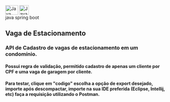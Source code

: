 <div style="display:inline_block">
  <img align="center" alt="Java" height="30" width="40" src="https://cdn.jsdelivr.net/gh/devicons/devicon/icons/java/java-original.svg">
  <img align="center" alt="Javascript" height="30" width="30" 
  <img align="center" alt="Spring" height="30" width="30" src="https://cdn.jsdelivr.net/gh/devicons/devicon/icons/spring/spring-original.svg">  
</div>
java  spring boot

## Vaga de Estacionamento
### API de Cadastro de vagas de estacionamento em um condomínio.
#### Possui regra de validação, permitido cadastro de apenas um cliente por CPF e uma vaga de garagem por cliente.

#### Para testar, clique em "codigo" escolha a opção de export desejado, importe após descompactar, importe na sua IDE preferida (Eclipse, Intellij, etc) faça a requisição utilizando o Postman.



